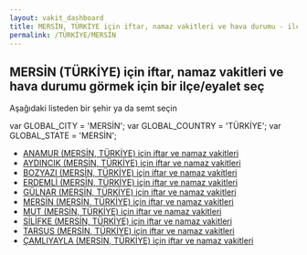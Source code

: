 ```yaml
---
layout: vakit_dashboard
title: MERSİN, TÜRKİYE için iftar, namaz vakitleri ve hava durumu - ilçe/eyalet seç
permalink: /TÜRKİYE/MERSİN
---
```


## MERSİN (TÜRKİYE) için iftar, namaz vakitleri ve hava durumu  görmek için bir ilçe/eyalet seç

Aşağıdaki listeden bir şehir ya da semt seçin



  var GLOBAL_CITY = 'MERSİN';
  var GLOBAL_COUNTRY = 'TÜRKİYE';
  var GLOBAL_STATE = 'MERSİN';
* [ANAMUR (MERSİN, TÜRKİYE) için iftar ve namaz vakitleri](/TÜRKİYE/MERSİN/ANAMUR)
* [AYDINCIK (MERSİN, TÜRKİYE) için iftar ve namaz vakitleri](/TÜRKİYE/MERSİN/AYDINCIK)
* [BOZYAZI (MERSİN, TÜRKİYE) için iftar ve namaz vakitleri](/TÜRKİYE/MERSİN/BOZYAZI)
* [ERDEMLİ (MERSİN, TÜRKİYE) için iftar ve namaz vakitleri](/TÜRKİYE/MERSİN/ERDEMLİ)
* [GÜLNAR (MERSİN, TÜRKİYE) için iftar ve namaz vakitleri](/TÜRKİYE/MERSİN/GÜLNAR)
* [MERSİN (MERSİN, TÜRKİYE) için iftar ve namaz vakitleri](/TÜRKİYE/MERSİN/MERSİN)
* [MUT (MERSİN, TÜRKİYE) için iftar ve namaz vakitleri](/TÜRKİYE/MERSİN/MUT)
* [SİLİFKE (MERSİN, TÜRKİYE) için iftar ve namaz vakitleri](/TÜRKİYE/MERSİN/SİLİFKE)
* [TARSUS (MERSİN, TÜRKİYE) için iftar ve namaz vakitleri](/TÜRKİYE/MERSİN/TARSUS)
* [ÇAMLIYAYLA (MERSİN, TÜRKİYE) için iftar ve namaz vakitleri](/TÜRKİYE/MERSİN/ÇAMLIYAYLA)
</script>
<script type="text/javascript">